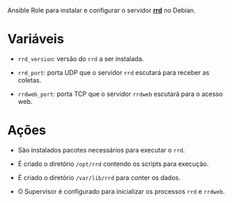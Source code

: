 Ansible Role para instalar e configurar o servidor
**[rrd](https://github.com/zanardo/rrd)** no Debian.

# Variáveis

- `rrd_version`: versão do `rrd` a ser instalada.

- `rrd_port`: porta UDP que o servidor `rrd` escutará para receber as coletas.

- `rrdweb_port`: porta TCP que o servidor `rrdweb` escutará para o acesso web.

# Ações

- São instalados pacotes necessários para executar o `rrd`.

- É criado o diretório `/opt/rrd` contendo os scripts para execução.

- É criado o diretório `/var/lib/rrd` para conter os dados.

- O Supervisor é configurado para inicializar os processos `rrd` e `rrdweb`.
